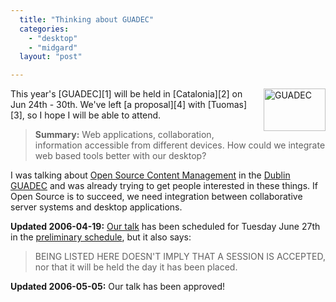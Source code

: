 ```yaml
---
  title: "Thinking about GUADEC"
  categories: 
    - "desktop"
    - "midgard"
  layout: "post"

---
```

<img src="http://bergie.iki.fi/midcom-serveattachmentguid-0f641497850842c88ab093cabd3287f3/guadec.jpg" border="0" height="68" width="99" alt="GUADEC" style="float: right; margin-left: 8px;" />
This year's [GUADEC][1] will be held in [Catalonia][2] on Jun 24th - 30th. We've left [a proposal][4] with  [Tuomas][3], so I hope I will be able to attend.

>  __Summary:__ Web applications, collaboration, information accessible from different devices. How could we integrate web based tools better with our desktop?

I was talking about [Open Source Content Management][5] in the [Dublin][7] [GUADEC][6] and was already trying to get people interested in these things. If Open Source is to succeed, we need integration between collaborative server systems and desktop applications.

__Updated 2006-04-19:__ [Our talk][4] has been scheduled for Tuesday June 27th in the [preliminary schedule][8], but it also says:

> BEING LISTED HERE DOESN'T IMPLY THAT A SESSION IS ACCEPTED, nor that it will be held the day it has been placed.

__Updated 2006-05-05:__ Our talk has been approved!

[1]: http://guadec.org/GUADEC2006
[2]: http://en.wikipedia.org/wiki/Catalonia_%28autonomous_community%29
[3]: http://www.tigert.com/
[4]: http://guadec.org/node/248
[5]: http://www.nehmer.net/~bergie/guadec-2003/
[6]: http://2003.guadec.org/
[7]: http://www.routamc.org/gallery/european-2003/?startfrom=48
[8]: http://guadec.org/GUADEC2006/schedule